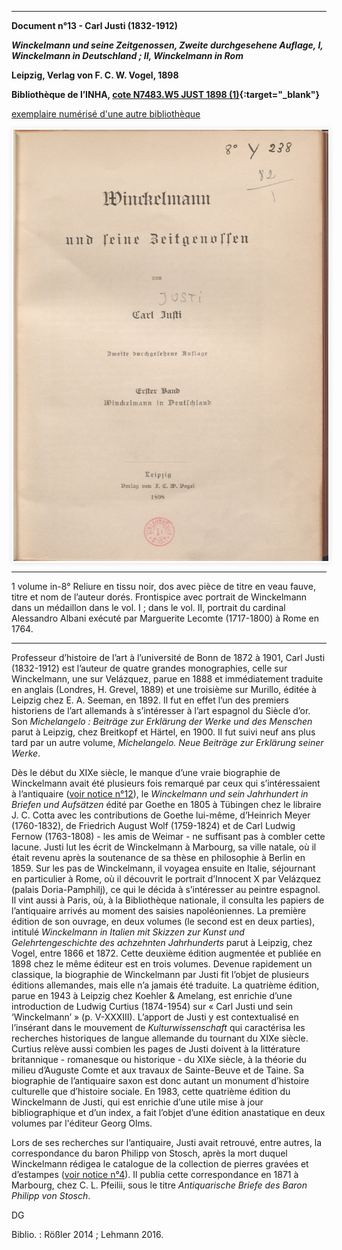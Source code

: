 ﻿***

**Document n°13 - Carl Justi (1832-1912)**

**_Winckelmann und seine Zeitgenossen, Zweite durchgesehene Auflage, I, Winckelmann in Deutschland ; II, Winckelmann in Rom_**

**Leipzig, Verlag von F. C. W. Vogel, 1898**

**Bibliothèque de l’INHA, [cote N7483.W5 JUST 1898 (1)](http://bibliotheque.inha.fr/iguana/www.main.cls?surl=search#RecordId=1.117769){:target="_blank"}**

[exemplaire numérisé d'une autre bibliothèque](http://digi.ub.uni-heidelberg.de/diglit/justi1866bd1)


<div class="carousel">
   <div class="carousel-inner">
      <input name="carousel" class="carousel-open" id="carousel-1" aria-hidden="true" type="radio" hidden="true" Checked/>
      <div class="carousel-item">
<img class="pic" src="./img/doc13/doc13_1.jpg">
      </div>
      <input name="carousel" class="carousel-open" id="carousel-2" aria-hidden="true" type="radio" hidden="true"/>
      <div class="carousel-item">
  <img class="pic" src="./img/doc13/doc13_2.jpg">
      </div>
      <input name="carousel" class="carousel-open" id="carousel-3" aria-hidden="true" type="radio" hidden="true"/>
      <div class="carousel-item">
<img class="pic" src="./img/doc13/doc13_3.jpg">
      </div>
      <label class="carousel-control prev control-1" for="carousel-3">‹</label>
      <label class="carousel-control next control-1" for="carousel-2">›</label>
      <label class="carousel-control prev control-2" for="carousel-1">‹</label>
      <label class="carousel-control next control-2" for="carousel-3">›</label>
      <label class="carousel-control prev control-3" for="carousel-2">‹</label>
      <label class="carousel-control next control-3" for="carousel-1">›</label>

      <ol class="carousel-indicators">
         <li>
            <label class="carousel-bullet" for="carousel-1">●</label>
            <div class="carousel-preview">
              <img src="./img/doc13/doc13_1.jpg" />
            </div>
         </li>
         <li>
            <label class="carousel-bullet" for="carousel-2">●</label>
            <div class="carousel-preview">
              <img src="./img/doc13/doc13_2.jpg" />
            </div>
          </li>  
         <li>
            <label class="carousel-bullet" for="carousel-3">●</label>
            <div class="carousel-preview">
              <img src="./img/doc13/doc13_3.jpg" />
            </div>
         </li>
    </ol>
</div>
</div>

***



1 volume in-8°
Reliure en tissu noir, dos avec pièce de titre en veau fauve, titre et nom de l’auteur dorés.
Frontispice avec portrait de Winckelmann dans un médaillon dans le vol. I ; dans le vol. II, portrait du cardinal Alessandro Albani exécuté par Marguerite Lecomte (1717-1800) à Rome en 1764.

***

Professeur d’histoire de l’art à l’université de Bonn de 1872 à 1901, Carl Justi (1832-1912) est l’auteur de quatre grandes monographies, celle sur Winckelmann, une sur Velázquez, parue en 1888 et immédiatement traduite en anglais (Londres, H. Grevel, 1889) et une troisième sur Murillo, éditée à Leipzig chez E. A. Seeman, en 1892. Il fut en effet l’un des premiers historiens de l’art allemands à s’intéresser à l’art espagnol du Siècle d’or. Son _Michelangelo : Beiträge zur Erklärung der Werke und des Menschen_ parut à Leipzig, chez Breitkopf et Härtel, en 1900. Il fut suivi neuf ans plus tard par un autre volume, _Michelangelo. Neue Beiträge zur Erklärung seiner Werke_.

Dès le début du XIXe siècle, le manque d’une vraie biographie de Winckelmann avait été plusieurs fois remarqué par ceux qui s’intéressaient à l’antiquaire ([voir notice n°12](./document12.md)), le _Winckelmann und sein Jahrhundert in Briefen und Aufsätzen_ édité par Goethe en 1805 à Tübingen chez le libraire J. C. Cotta avec les contributions de Goethe lui-même, d’Heinrich Meyer (1760-1832), de Friedrich August Wolf (1759-1824) et de Carl Ludwig Fernow (1763-1808) - les amis de Weimar - ne suffisant pas à combler cette lacune. Justi lut les écrit de Winckelmann à Marbourg, sa ville natale, où il était revenu après la soutenance de sa thèse en philosophie à Berlin en 1859. Sur les pas de Winckelmann, il voyagea ensuite en Italie, séjournant en particulier à Rome, où il découvrit le portrait d’Innocent X par Velázquez (palais Doria-Pamphilj), ce qui le décida à s’intéresser au peintre espagnol. Il vint aussi à Paris, où, à la Bibliothèque nationale, il consulta les papiers de l’antiquaire arrivés au moment des saisies napoléoniennes. La première édition de son ouvrage, en deux volumes (le second est en deux parties), intitulé _Winckelmann in Italien mit Skizzen zur Kunst und Gelehrtengeschichte des achzehnten Jahrhunderts_ parut à Leipzig, chez Vogel, entre 1866 et 1872. Cette deuxième édition augmentée et publiée en 1898 chez le même éditeur est en trois volumes. Devenue rapidement un classique, la biographie de Winckelmann par Justi fit l’objet de plusieurs éditions allemandes, mais elle n’a jamais été traduite. La quatrième édition, parue en 1943 à Leipzig chez Koehler & Amelang, est enrichie d’une introduction de Ludwig Curtius (1874-1954) sur « Carl Justi und sein ‘Winckelmann’ » (p. V-XXXIII). L’apport de Justi y est contextualisé en l’insérant dans le mouvement de _Kulturwissenschaft_ qui caractérisa les recherches historiques de langue allemande du tournant du XIXe siècle. Curtius relève aussi combien les pages de Justi doivent à la littérature britannique -  romanesque ou historique - du XIXe siècle, à la théorie du milieu d’Auguste Comte et aux travaux de Sainte-Beuve et de Taine. Sa biographie de l’antiquaire saxon est donc autant un monument d’histoire culturelle que d’histoire sociale. En 1983, cette quatrième édition du Winckelmann de Justi, qui est enrichie d’une utile mise à jour bibliographique et d’un index, a fait l’objet d’une édition anastatique en deux volumes par l'éditeur Georg Olms.

Lors de ses recherches sur l’antiquaire, Justi avait retrouvé, entre autres, la correspondance du baron Philipp von Stosch, après la mort duquel Winckelmann rédigea le catalogue de la collection de pierres gravées et d’estampes ([voir notice n°4](./document4.md)). Il publia cette correspondance en 1871 à Marbourg, chez C. L. Pfeilii, sous le titre _Antiquarische Briefe des Baron Philipp von Stosch_.

DG

Biblio. : Rößler 2014 ; Lehmann 2016.


<style type="text/css">
.pic {
  width:100%;
  height:100%;
}
.carousel {
    border-style:solid;
    border-width:1px;
    border-color:rgba(0, 0, 0, 0.05);
    box-shadow: 0px 1px 6px rgba(0, 0, 0, 0.1);
    width:100%;
    height:690px;
  border-width:3px;
  border-radius:2px;
  border-color:#FCFCFC;
}

.carousel-inner {
    position: relative;
    overflow: hidden;
    width: 100%;
    height:690px;
}

.carousel-open:checked + .carousel-item {
    position: absolute;
    opacity: 100;
    background-color:black;
    width:100%;
    height:690px;
}

.carousel-item {
    position: absolute;
    opacity: 0;
    text-align:center;
}

.carousel-control {
  width: 150px;
  height: 150px;
  padding:0px;
  border-radius: 50%;
  background: rgba(255, 255, 255, 0);
  border: 2px solid rgba(255, 255, 255, 0.9);
  background-clip: content-box;
  margin:0 auto;
  color:rgba(255, 255, 255, 0.9);

    cursor: pointer;
    display: none;
    font-size: 30px;
    height: 40px;
    line-height: 25px;
    position: absolute;
    top: 50%;
    -webkit-transform: translate(0, -50%);
    cursor: pointer;
    -ms-transform: translate(0, -50%);
    transform: translate(0, -50%);
    text-align: center;
    width: 30px;
    height:30px;
    z-index: 10;
}

.carousel-control.prev {
    left: 2%;
}

.carousel-control.next {
    right: 2%;
}

.carousel-control:hover {
    color: #4F94CD;
    background-color:rgba(255, 255, 255, 0.9);
}
 .carousel-control:hover:after {
  content: '';
  position: absolute;
  border-radius:50%;
  background:transparent;
  border: 1.5px solid rgba(255, 255, 255, 0.1);
  background:rgba(255, 255, 255, 0.1);
  top: -4px;
  left: -5px;
  right: -5px;
  bottom: -5px;
  z-index: -5;
}

#carousel-1:checked ~ .control-1,
#carousel-2:checked ~ .control-2,
#carousel-3:checked ~ .control-3{
    display: block;
}

.carousel-indicators {
    margin: 0;
    padding: 2px;
    position: absolute;
    bottom: -4.5px;
    left: 0;
    right: 0;
    text-align: center;
}

.carousel-indicators li {
    display: inline-block;
    margin: 0 5px;
    position: relative;

    /*You are required to do this*/
}
.carousel-indicators .carousel-preview {
    position: absolute;
    width: 108px;
    top: -0;
    left: 50%;
    margin-left: -52px;
    height:0px;
    transition:0 all;
    overflow: hidden;
}
.carousel-indicators .carousel-preview img {
    max-width:40px;
    max-height:80px;
    padding: 2px;
    background-color: white;
}
.carousel-indicators li:hover .carousel-preview {
    height:54px;
    top:-50px;
    transition:0.5s all;
}
.carousel-bullet {
    color: rgba(255, 255, 255, 0.7);
    cursor: pointer;
    font-size: 20px;
}

.carousel-bullet:hover {
    color: rgba(255, 255, 255, 0.9);
}

.HRConnectImage
{width:375px;
padding-top:50px;
display:inline-block;}

#carousel-1:checked ~ .control-1 ~ .carousel-indicators li:nth-child(1) .carousel-bullet,
#carousel-2:checked ~ .control-2 ~ .carousel-indicators li:nth-child(2) .carousel-bullet,
#carousel-3:checked ~ .control-3 ~ .carousel-indicators li:nth-child(3) .carousel-bullet{
    color: rgba(255, 255, 255, 0.9);
}

#title {
    width: 100%;
    position: absolute;
    padding: 0px;
    margin: 0px auto;
    text-align: center;
    font-size: 27px;
    color: rgba(255, 255, 255, 1);
    font-family: 'Open Sans', sans-serif;
    z-index: 9999;
    text-shadow: 0px 1px 2px rgba(0, 0, 0, 0.33), -1px 0px 2px rgba(255, 255, 255, 0);
}

#p
{
text-align:center;
font-weight:bold;}


.carousel-control { opacity: 0; }
.carousel:hover .carousel-control { opacity: 1; }
</style>
